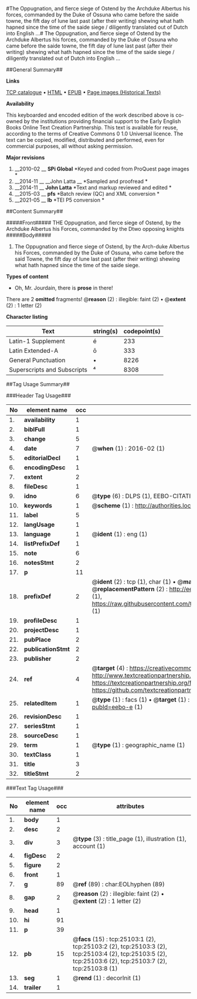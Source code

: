 #The Oppugnation, and fierce siege of Ostend by the Archduke Albertus his forces, commanded by the Duke of Ossuna who came before the saide towne, the fift day of Iune last past (after their writing) shewing what hath hapned since the time of the saide siege / diligently translated out of Dutch into English ...#
The Oppugnation, and fierce siege of Ostend by the Archduke Albertus his forces, commanded by the Duke of Ossuna who came before the saide towne, the fift day of Iune last past (after their writing) shewing what hath hapned since the time of the saide siege / diligently translated out of Dutch into English ...

##General Summary##

**Links**

[TCP catalogue](http://www.ota.ox.ac.uk/tcp/)  • 
[HTML](http://tei.it.ox.ac.uk/tcp/Texts-HTML/free/A08/A08572.html)  • 
[EPUB](http://tei.it.ox.ac.uk/tcp/Texts-EPUB/free/A08/A08572.epub) • 
[Page images (Historical Texts)](https://historicaltexts.jisc.ac.uk/eebo-22122169e)

**Availability**

This keyboarded and encoded edition of the work described above is co-owned by the
    institutions providing financial support to the Early English Books Online Text Creation
    Partnership. This text is available for reuse, according to the terms of  Creative Commons 0 1.0 Universal
    licence. The text can be copied, modified, distributed and performed, even for commercial
    purposes, all without asking permission.

**Major revisions**

1. __2010-02 __ __SPi Global__ *Keyed and coded from ProQuest page images *
1. __2014-11 __ __John Latta __ *Sampled and proofread *
1. __2014-11 __ __John Latta__ *Text and markup reviewed and edited *
1. __2015-03 __ __pfs__ *Batch review (QC) and XML conversion *
1. __2021-05 __ __lb__ *TEI P5 conversion *

##Content Summary##

#####Front#####
THE Oppugnation, and fierce siege of Ostend, by the Archduke Albertus his Forces, commanded by the Dtwo opposing knights
#####Body#####

1. The Oppugnation and fierce siege of Ostend, by the Arch-duke Albertus his Forces, commanded by the Duke of Ossuna, who came before the said Towne, the fift day of Iune last past (after their writing) shewing what hath hapned since the time of the saide siege.

**Types of content**

  * Oh, Mr. Jourdain, there is **prose** in there!

There are 2 **omitted** fragments! 
 @__reason__ (2) : illegible: faint (2)  •  @__extent__ (2) : 1 letter (2)

**Character listing**


|Text|string(s)|codepoint(s)|
|---|---|---|
|Latin-1 Supplement|é|233|
|Latin Extended-A|ō|333|
|General Punctuation|•|8226|
|Superscripts             and Subscripts|⁴|8308|

##Tag Usage Summary##

###Header Tag Usage###

|No|element name|occ|attributes|
|---|---|---|---|
|1.|__availability__|1||
|2.|__biblFull__|1||
|3.|__change__|5||
|4.|__date__|7| @__when__ (1) : 2016-02 (1)|
|5.|__editorialDecl__|1||
|6.|__encodingDesc__|1||
|7.|__extent__|2||
|8.|__fileDesc__|1||
|9.|__idno__|6| @__type__ (6) : DLPS (1), EEBO-CITATION (1), VID (1), EEBO-PROQUEST (1), STC (2)|
|10.|__keywords__|1| @__scheme__ (1) : http://authorities.loc.gov/ (1)|
|11.|__label__|5||
|12.|__langUsage__|1||
|13.|__language__|1| @__ident__ (1) : eng (1)|
|14.|__listPrefixDef__|1||
|15.|__note__|6||
|16.|__notesStmt__|2||
|17.|__p__|11||
|18.|__prefixDef__|2| @__ident__ (2) : tcp (1), char (1)  •  @__matchPattern__ (2) : ([0-9\-]+):([0-9IVX]+) (1), (.+) (1)  •  @__replacementPattern__ (2) : http://eebo.chadwyck.com/downloadtiff?vid=$1&page=$2 (1), https://raw.githubusercontent.com/textcreationpartnership/Texts/master/tcpchars.xml#$1 (1)|
|19.|__profileDesc__|1||
|20.|__projectDesc__|1||
|21.|__pubPlace__|2||
|22.|__publicationStmt__|2||
|23.|__publisher__|2||
|24.|__ref__|4| @__target__ (4) : https://creativecommons.org/publicdomain/zero/1.0/ (1), http://www.textcreationpartnership.org/docs/. (1), https://textcreationpartnership.org/faq/#faq05 (1), https://github.com/textcreationpartnership (1)|
|25.|__relatedItem__|1| @__type__ (1) : facs (1)  •  @__target__ (1) : https://data.historicaltexts.jisc.ac.uk/view?pubId=eebo-e (1)|
|26.|__revisionDesc__|1||
|27.|__seriesStmt__|1||
|28.|__sourceDesc__|1||
|29.|__term__|1| @__type__ (1) : geographic_name (1)|
|30.|__textClass__|1||
|31.|__title__|3||
|32.|__titleStmt__|2||


###Text Tag Usage###

|No|element name|occ|attributes|
|---|---|---|---|
|1.|__body__|1||
|2.|__desc__|2||
|3.|__div__|3| @__type__ (3) : title_page (1), illustration (1), account (1)|
|4.|__figDesc__|2||
|5.|__figure__|2||
|6.|__front__|1||
|7.|__g__|89| @__ref__ (89) : char:EOLhyphen (89)|
|8.|__gap__|2| @__reason__ (2) : illegible: faint (2)  •  @__extent__ (2) : 1 letter (2)|
|9.|__head__|1||
|10.|__hi__|91||
|11.|__p__|39||
|12.|__pb__|15| @__facs__ (15) : tcp:25103:1 (2), tcp:25103:2 (2), tcp:25103:3 (2), tcp:25103:4 (2), tcp:25103:5 (2), tcp:25103:6 (2), tcp:25103:7 (2), tcp:25103:8 (1)|
|13.|__seg__|1| @__rend__ (1) : decorInit (1)|
|14.|__trailer__|1||
